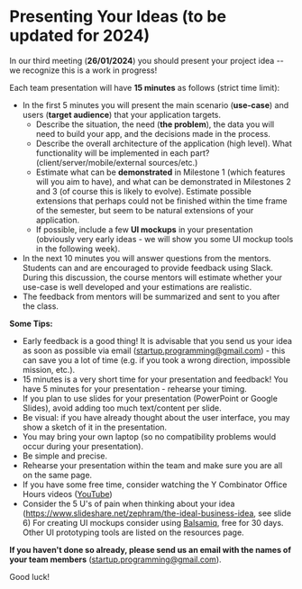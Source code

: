 
# Presenting Your Ideas (to be updated for 2024)
In our third meeting (**26/01/2024**) you should present your project idea -- we recognize this is a work in progress!

Each team presentation will have **15 minutes** as follows (strict time limit):

- In the first 5 minutes you will present the main scenario (**use-case**) and users (**target audience**) that your application targets.
    - Describe the situation, the need (**the problem**), the data you will need to build your app, and the decisions made in the process.
    - Describe the overall architecture of the application (high level). What functionality will be implemented in each part? (client/server/mobile/external sources/etc.)
    - Estimate what can be **demonstrated** in Milestone 1 (which features will you aim to have), and what can be demonstrated in Milestones 2 and 3 (of course this is likely to evolve). Estimate possible extensions that perhaps could not be finished within the time frame of the semester, but seem to be natural extensions of your application.
    - If possible, include a few **UI mockups** in your presentation (obviously very early ideas - we will show you some UI mockup tools in the following week).
- In the next 10 minutes you will answer questions from the mentors.  Students can and are encouraged to provide feedback using Slack. During this discussion, the course mentors will estimate whether your use-case is well developed and your estimations are realistic.
- The feedback from mentors will be summarized and sent to you after the class. 

**Some Tips:**

- Early feedback is a good thing! It is advisable that you send us your idea as soon as possible via email ([startup.programming@gmail.com](mailto:startup.programming@gmail.com)) - this can save you a lot of time (e.g. if you took a wrong direction, impossible mission, etc.).
- 15 minutes is a very short time for your presentation and feedback! You have 5 minutes for your presentation - rehearse your timing.
- If you plan to use slides for your presentation (PowerPoint or Google Slides), avoid adding too much text/content per slide. 
- Be visual: if you have already thought about the user interface, you may show a sketch of it in the presentation.
- You may bring your own laptop (so no compatibility problems would occur during your presentation).
- Be simple and precise.
- Rehearse your presentation within the team and make sure you are all on the same page.
- If you have some free time, consider watching the Y Combinator Office Hours videos ([YouTube](https://www.youtube.com/watch?v=9cWPxuxqdGQ))
- Consider the 5 U's of pain when thinking about your idea (https://www.slideshare.net/zephram/the-ideal-business-idea, see slide 6) 
 For creating UI mockups consider using [Balsamiq](https://balsamiq.com/download/), free for 30 days. Other UI prototyping tools are listed on the resources page. 

**If you haven't done so already, please send us an email with the names of your team members** ([startup.programming@gmail.com](mailto:startup.programming@gmail.com)).

Good luck!
